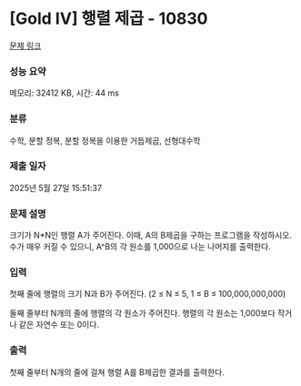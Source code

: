 # [Gold IV] 행렬 제곱 - 10830 

[문제 링크](https://www.acmicpc.net/problem/10830) 

### 성능 요약

메모리: 32412 KB, 시간: 44 ms

### 분류

수학, 분할 정복, 분할 정복을 이용한 거듭제곱, 선형대수학

### 제출 일자

2025년 5월 27일 15:51:37

### 문제 설명

<p>크기가 N*N인 행렬 A가 주어진다. 이때, A의 B제곱을 구하는 프로그램을 작성하시오. 수가 매우 커질 수 있으니, A^B의 각 원소를 1,000으로 나눈 나머지를 출력한다.</p>

### 입력 

 <p>첫째 줄에 행렬의 크기 N과 B가 주어진다. (2 ≤ N ≤  5, 1 ≤ B ≤ 100,000,000,000)</p>

<p>둘째 줄부터 N개의 줄에 행렬의 각 원소가 주어진다. 행렬의 각 원소는 1,000보다 작거나 같은 자연수 또는 0이다.</p>

### 출력 

 <p>첫째 줄부터 N개의 줄에 걸쳐 행렬 A를 B제곱한 결과를 출력한다.</p>

